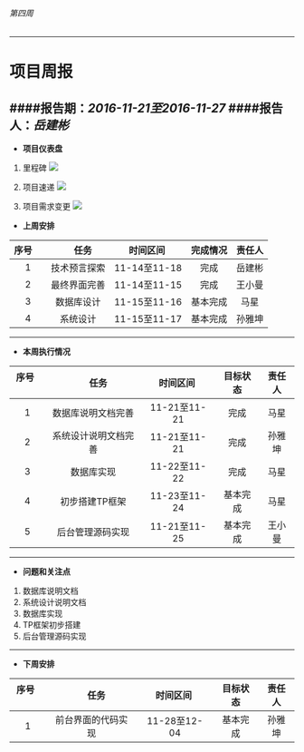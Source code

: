 ###### 第四周
------------
# 项目周报



####报告期：*2016-11-21至2016-11-27*
####报告人：*岳建彬*
------------

- **项目仪表盘**

1. 里程碑
![](https://github.com/yuejianbin/KUNYUAN/blob/master/images/%E5%9D%A4%E6%BA%90%E7%94%9F%E7%89%A9%E8%B4%A8%E6%9D%90%E6%96%99%E7%BD%91%E7%AB%99%E9%87%8C%E7%A8%8B%E7%A2%91.png)

1. 项目速递
![](https://github.com/yuejianbin/KUNYUAN/blob/master/images/%E5%9D%A4%E6%BA%90%E7%94%9F%E7%89%A9%E8%B4%A8%E7%BD%91%E7%AB%99%E9%A1%B9%E7%9B%AE%E9%80%9F%E5%BA%A6.png)

1. 项目需求变更
![](https://github.com/yuejianbin/KUNYUAN/blob/master/images/%E5%9D%A4%E6%BA%90%E7%94%9F%E7%89%A9%E8%B4%A8%E7%BD%91%E7%AB%99%E9%9C%80%E6%B1%82%E5%8F%98%E6%9B%B4%E5%9B%BE.png)


- **上周安排**

| 序号      |     任务 |  时间区间   | 完成情况 |责任人|
| :--------: | :--------:| :------: |:-------:|:------------:|
|  1 | 技术预言探索 | 11-14至11-18  |  完成 |岳建彬|
|  2 | 最终界面完善  | 11-14至11-15  |  完成 |王小曼|
|3|数据库设计|11-15至11-16|基本完成|马星|
|4|系统设计|11-15至11-17|基本完成|孙雅坤|
------------
- **本周执行情况**


| 序号      |     任务 |  时间区间   | 目标状态 |责任人
| :--------: | :--------:| :------: |:-------:|:------------:|
|  1 |数据库说明文档完善  | 11-21至11-21 | 完成 |马星|
|  2 | 系统设计说明文档完善  | 11-21至11-21  | 完成 |孙雅坤|
|3|数据库实现|11-22至11-22|完成|马星|
|4|初步搭建TP框架|11-23至11-24|基本完成|马星|
|5|后台管理源码实现|11-21至11-25|基本完成|王小曼|


------------

- **问题和关注点**
1. 数据库说明文档
1. 系统设计说明文档
1. 数据库实现
1. TP框架初步搭建
1. 后台管理源码实现


------------

- **下周安排**


| 序号      |     任务 |  时间区间   | 目标状态 |责任人
| :--------: | :--------:| :------: |:-------:|:------------:|
|1|前台界面的代码实现|11-28至12-04|基本完成|孙雅坤|



